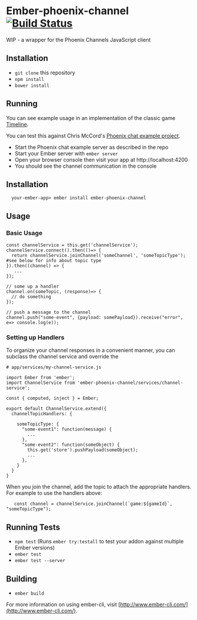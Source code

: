 # Ember-phoenix-channel [![Build Status](https://travis-ci.org/kagemusha/ember-phoenix-channel.svg?branch=master)](https://travis-ci.org/kagemusha/ember-phoenix-channel) 

WIP - a wrapper for the Phoenix Channels JavaScript client

## Installation

* `git clone` this repository
* `npm install`
* `bower install`

## Running

You can see example usage in an implementation of the classic game [Timeline](https://github.com/kagemusha/timeline).

You can test this against Chris McCord's [Phoenix chat example project](https://github.com/chrismccord/phoenix_chat_example).

* Start the Phoenix chat example server as described in the repo
* Start your Ember server with `ember server`
* Open your browser console then visit your app at http://localhost:4200
* You should see the channel communication in the console

## Installation

      your-ember-app> ember install ember-phoenix-channel
    
## Usage

### Basic Usage

    const channelService = this.get('channelService');
    channelService.connect().then(()=> {
      return channelService.joinChannel('someChannel', 'someTopicType'); #see below for info about topic type
    }).then((channel) => {
       ...
    });

    // some up a handler
    channel.on(someTopic, (response)=> {
      // do something
    });

    // push a message to the channel
    channel.push("some-event", {payload: somePayload}).receive("error", e=> console.log(e));

### Setting up Handlers

To organize your channel responses in a convenient manner, you can subclass the channel service and override the

    # app/services/my-channel-service.js
    
    import Ember from 'ember';
    import ChannelService from 'ember-phoenix-channel/services/channel-service';
    
    const { computed, inject } = Ember;
    
    export default ChannelService.extend({
      channelTopicHandlers: {
  
        someTopicType: {
          "some-event1": function(message) {
            ...
          },
          "some-event2": function(someObject) {
            this.get('store').pushPayload(someObject);
            ...
          },
        }
      }
    }
    
  When you join the channel, add the topic to attach the appropriate handlers. For example to use the handlers above:
  
       const channel = channelService.joinChannel(`game:${gameId}`, "someTopicType");


## Running Tests

* `npm test` (Runs `ember try:testall` to test your addon against multiple Ember versions)
* `ember test`
* `ember test --server`

## Building

* `ember build`

For more information on using ember-cli, visit [http://www.ember-cli.com/](http://www.ember-cli.com/).
